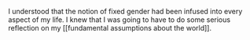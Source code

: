 I understood that the notion of fixed gender had been infused into every aspect of my life. I knew that I was going to have to do some serious reflection on my [[fundamental assumptions about the world]].